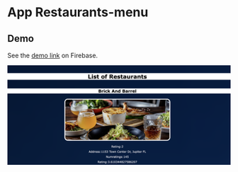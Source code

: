 # App Restaurants-menu
## Demo
See the [demo link]() on Firebase. 

![Demo screen shot](https://github.com/NatalliaPahosava/Restaurant-list/blob/main/img/--demo-img.png)

